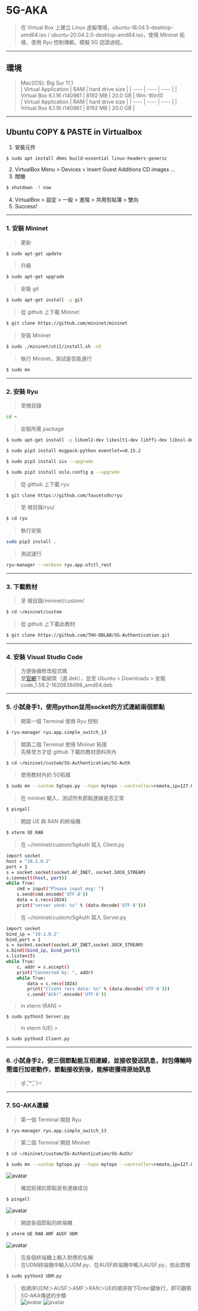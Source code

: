 # 5G-AKA
> 在 Virtual Box 上建立 Linux 虛擬環境，ubuntu-18.04.5-desktop-amd64.iso / ubuntu-20.04.2.0-desktop-amd64.iso，使用 Mininet 拓樸，使用 Ryu 控制傳輸，模擬 5G 認證過程。  
***
## 環境
> Mac(IOS):  Big Sur 11.1  
| Virtual Application | RAM | hard drive size |
| ---- | ---- | ---- |
| Virtual Box 6.1.16 r140961 | 8192 MB | 20.0 GB |
> Win:  Win10  
| Virtual Application | RAM | hard drive size |
| ---- | ---- | ---- |
| Virtual Box 6.1.16 r140961 | 8192 MB | 20.0 GB |
***
## Ubuntu COPY & PASTE in Virtualbox
1. 安裝元件
```bash
$ sudo apt install dkms build-essential linux-headers-generic
```
2. VirtualBox Menu > Devices > Insert Guest Additions CD images …
3. 關機
```bash
$ shutdown -f now
```
4. VirtualBox > 設定 > 一般 > 進階 > 共用剪貼簿 > 雙向
5. Success!
***
### 1. 安裝 Mininet
> 更新  
```bash
$ sudo apt-get update
```
> 升級  
```bash
$ sudo apt-get upgrade
```
> 安裝 git  
```bash
$ sudo apt-get install -y git
```
> 從 github 上下載 Mininet  
```bash
$ git clone https://github.com/mininet/mininet
```
> 安裝 Mininet  
```bash
$ sudo ./mininet/util/install.sh -n3
```
> 執行 Mininet，測試是否能運行
```bash
$ sudo mn
```
***
### 2. 安裝 Ryu
> 至根目錄  
```bash
cd ~
```
> 安裝所需 package  
```bash
$ sudo apt-get install -y libxml2-dev libxslt1-dev libffi-dev libssl-dev zlib1g-dev python3-pip python3-eventlet python3-routes python3-webob python3-paramiko gcc python3-dev
```
```bash
$ sudo pip3 install msgpack-python eventlet==0.15.2
```
```bash
$ sudo pip3 install six --upgrade
```
```bash
$ sudo pip3 install oslo.config q --upgrade
```
> 從 github 上下載 ryu
```bash
$ git clone https://github.com/faucetsdn/ryu
```
> 至 根目錄/ryu/  
```bash
$ cd ryu
```
> 執行安裝  
```bash
sudo pip3 install .
```
> 測試運行  
```bash
ryu-manager --verbose ryu.app.ofctl_rest
```
***
### 3. 下載教材
> 至 根目錄/mininet/custom/
```bash
$ cd ~/mininet/custom
```
> 從 github 上下載此教材
```bash
$ git clone https://github.com/THU-DBLAB/5G-Authentication.git
```
***
### 4. 安裝 Visual Studio Code
> 方便後續修改程式碼  
> 至[官網](https://code.visualstudio.com/)下載網頁（選.deb），並至 Ubuntu > Downloads > 安裝 code_1.56.2-1620838498_amd64.deb  
***
### 5. 小試身手1，使用python並用socket的方式連結兩個節點
> 開第一個 Terminal 使用 Ryu 控制  
```bash
$ ryu-manager ryu.app.simple_switch_13
```
> 開第二個 Terminal 使用 Mininet 拓樸  
> 先移至方才從 github 下載的教材資料夾內  
```bash
$ cd ~/mininet/custom/5G-Authentication/5G-Auth
```
> 使用教材內的 5G拓樸  
```bash
$ sudo mn --custom 5gtopo.py --topo mytopo --controller=remote,ip=127.0.0.1,port=6633 --switch ovs,protocols=OpenFlow13
```
> 在 mininet 輸入，測試所有節點連線是否正常  
```bash
$ pingall
```
> 開啟 UE 與 RAN 的終端機
```bash
$ xterm UE RAN
```
> 在 ~/mininet/custom/5gAuth 寫入 Client.py  
```bash
import socket
host = "10.1.0.2"
port = 1
s = socket.socket(socket.AF_INET, socket.SOCK_STREAM)
s.connect((host, port))
while True:
    cmd = input("Please input msg: ")
    s.send(cmd.encode('UTF-8'))
    data = s.recv(1024)
    print("server send: %s" % (data.decode('UTF-8')))
```
> 在 ~/mininet/custom/5gAuth 寫入 Server.py  
```bash
import socket
bind_ip = "10.1.0.2"
bind_port = 1
s = socket.socket(socket.AF_INET,socket.SOCK_STREAM)
s.bind((bind_ip, bind_port))
s.listen(5)
while True:
    c, addr = s.accept()
    print("Connected by: ", addr)
    while True:
        data = c.recv(1024)
        print("Client recv data: %s" % (data.decode('UTF-8')))
        c.send("ACK!".encode('UTF-8'))
```
> in xterm (RAN) >  
```bash
$ sudo python3 Server.py
```
> in xterm (UE) >  
```bash
$ sudo python3 Client.py
```
***
### 6. 小試身手2，使三個節點能互相連線，並接收發送訊息，封包傳輸時需進行加密動作，節點接收到後，能解密獲得原始訊息
> ദ്ദി ˉ͈̀꒳ˉ͈́ )✧  
***
### 7. 5G-AKA連線
> 第一個 Terminal 開啟 Ryu  
```bash
$ ryu-manager ryu.app.simple_switch_13
```
> 第二個 Terminal 開啟 Mininet  
```bash
$ cd ~/mininet/custom/5G-Authentication/5G-Auth/
```
```bash
$ sudo mn --custom 5gtopo.py --topo mytopo --controller=remote,ip=127.0.0.1,port=6633 --switch ovs,protocols=OpenFlow13
```
![avatar](https://lh3.googleusercontent.com/drive-viewer/AJc5JmSgYbSoBM_JbXdy7bcYkDwohQIFIjIqtbDj59MZfusBraDp9QMHRYxBs0KSsRuVoZgUj69fE7w=w3024-h842)
> 確認拓樸的節點皆有連線成功  
```bash
$ pingall
```
![avatar](https://lh3.googleusercontent.com/drive-viewer/AJc5JmRziisNew1xsD2H1McwG5dslOa_VKFHrUTK7t2Omgm5A9Dz-f8cPiXmFrWL56ieKr63ZnRAK0g=w3024-h1730)
> 開啟各個節點的終端機  
```bash
$ xterm UE RAN AMF AUSF UDM
```
![avatar](https://lh3.googleusercontent.com/drive-viewer/AJc5JmS9SgpGj8KALBMgTH-qB5bv0Zal3hXZ8tSQsd_iTAlw9YhJSzTFmzybq5K0PrV7IBNCIt6Eydg=w3024-h1730)
> 在各個終端機上輸入對應的名稱  
> 在UDM終端機中輸入UDM.py、在AUSF終端機中輸入AUSF.py，依此類推  
```bash
$ sudo python3 UDM.py
```
> 依順序UDM＞AUSF＞AMF＞RAN＞UE的順序按下Enter鍵執行，即可觀察5G-AKA傳遞的步驟  
![avatar](https://lh3.googleusercontent.com/drive-viewer/AJc5JmQlMIXu3VnKXA923JjUzFR8xP2e9DYESemZEDHQTCEbJIcVwMBlMB_hd9ZOuxT8VeWF6Kef81Q=w3024-h1730)
![avatar](https://lh3.googleusercontent.com/drive-viewer/AJc5JmTQrtwzEKNZbe8CjMY8tiNabQHkkRHKNYpKYVCXNYh_5Ft7hlreRTnPyN30jN6jTjhz_eEJ3KA=w3024-h842)